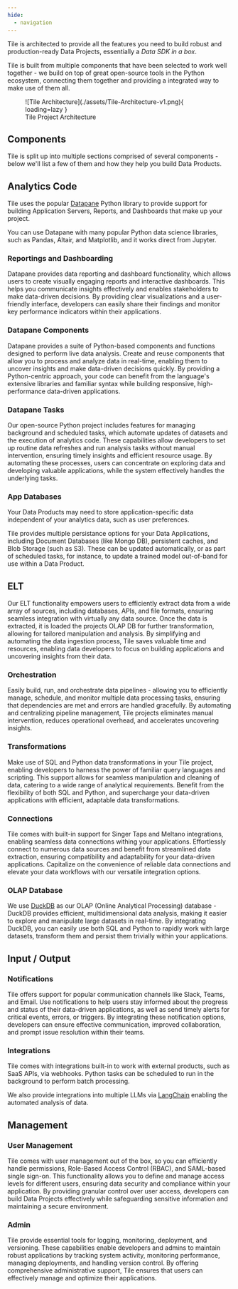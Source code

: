```yaml
---
hide:
  - navigation
---
```


Tile is architected to provide all the features you need to build robust and production-ready Data Projects, essentially a _Data SDK in a box_.

Tile is built from multiple components that have been selected to work well together - we build on top of great open-source tools in the Python ecosystem, connecting them together and providing a integrated way to make use of them all.

<figure markdown>
  ![Tile Architecture](./assets/Tile-Architecture-v1.png){ loading=lazy }
  <figcaption>Tile Project Architecture</figcaption>
</figure>

## Components

Tile is split up into multiple sections comprised of several components - below we'll list a few of them and how they help you build Data Products.

## Analytics Code

Tile uses the popular [Datapane](https://github.com/datapane/datapane) Python library to provide support for building Application Servers, Reports, and Dashboards that make up your project.

You can use Datapane with many popular Python data science libraries, such as Pandas, Altair, and Matplotlib, and it works direct from Jupyter.

### Reportings and Dashboarding

Datapane provides data reporting and dashboard functionality, which allows users to create visually engaging reports and interactive dashboards. This helps you communicate insights effectively and enables stakeholders to make data-driven decisions. By providing clear visualizations and a user-friendly interface, developers can easily share their findings and monitor key performance indicators within their applications.

### Datapane Components

Datapane provides a suite of Python-based components and functions designed to perform live data analysis. Create and reuse components that allow you to process and analyze data in real-time, enabling them to uncover insights and make data-driven decisions quickly. By providing a Python-centric approach, your code can benefit from the language's extensive libraries and familiar syntax while building responsive, high-performance data-driven applications.

### Datapane Tasks

Our open-source Python project includes features for managing background and scheduled tasks, which automate updates of datasets and the execution of analytics code. These capabilities allow developers to set up routine data refreshes and run analysis tasks without manual intervention, ensuring timely insights and efficient resource usage. By automating these processes, users can concentrate on exploring data and developing valuable applications, while the system effectively handles the underlying tasks.

### App Databases

Your Data Products may need to store application-specific data independent of your analytics data, such as user preferences.

Tile provides multiple persistance options for your Data Applications, including Document Databases (like Mongo DB), persistent caches, and Blob Storage (such as S3). These can be updated automatically, or as part of scheduled tasks, for instance, to update a trained model out-of-band for use within a Data Product.

## ELT

Our ELT functionality empowers users to efficiently extract data from a wide array of sources, including databases, APIs, and file formats, ensuring seamless integration with virtually any data source. Once the data is extracted, it is loaded the projects OLAP DB for further transformation, allowing for tailored manipulation and analysis. By simplifying and automating the data ingestion process, Tile saves valuable time and resources, enabling data developers to focus on building applications and uncovering insights from their data. 

### Orchestration

Easily build, run, and orchestrate data pipelines - allowing you to efficiently manage, schedule, and monitor multiple data processing tasks, ensuring that dependencies are met and errors are handled gracefully. By automating and centralizing pipeline management, Tile projects eliminates manual intervention, reduces operational overhead, and accelerates uncovering insights. 

### Transformations

Make use of SQL and Python data transformations in your Tile project, enabling developers to harness the power of familiar query languages and scripting. This support allows for seamless manipulation and cleaning of data, catering to a wide range of analytical requirements. Benefit from the flexibility of both SQL and Python, and supercharge your data-driven applications with efficient, adaptable data transformations.

### Connections

Tile comes with built-in support for Singer Taps and Meltano integrations, enabling seamless data connections withing your applications. Effortlessly connect to numerous data sources and benefit from streamlined data extraction, ensuring compatibility and adaptability for your data-driven applications. Capitalize on the convenience of reliable data connections and elevate your data workflows with our versatile integration options.

### OLAP Database

We use [DuckDB](https://duckdb.org/) as our OLAP (Online Analytical Processing) database - DuckDB provides efficient, multidimensional data analysis, making it easier to explore and manipulate large datasets in real-time. By integrating DuckDB, you can easily use both SQL and Python to rapidly work with large datasets, transform them and persist them trivially within your applications.

## Input / Output

### Notifications

Tile offers support for popular communication channels like Slack, Teams, and Email. Use notifications to help users stay informed about the progress and status of their data-driven applications, as well as send timely alerts for critical events, errors, or triggers. By integrating these notification options, developers can ensure effective communication, improved collaboration, and prompt issue resolution within their teams.

### Integrations

Tile comes with integrations built-in to work with external products, such as SaaS APIs, via webhooks. Python tasks can be scheduled to run in the background to perform batch processing.

We also provide integrations into multiple LLMs via [LangChain](https://python.langchain.com/) enabling the automated analysis of data.

## Management

### User Management

Tile comes with user management out of the box, so you can efficiently handle permissions, Role-Based Access Control (RBAC), and SAML-based single sign-on. This functionality allows you to define and manage access levels for different users, ensuring data security and compliance within your application. By providing granular control over user access, developers can build Data Projects effectively while safeguarding sensitive information and maintaining a secure environment.

### Admin

Tile provide essential tools for logging, monitoring, deployment, and versioning. These capabilities enable developers and admins to maintain robust applications by tracking system activity, monitoring performance, managing deployments, and handling version control. By offering comprehensive administrative support, Tile ensures that users can effectively manage and optimize their applications.
